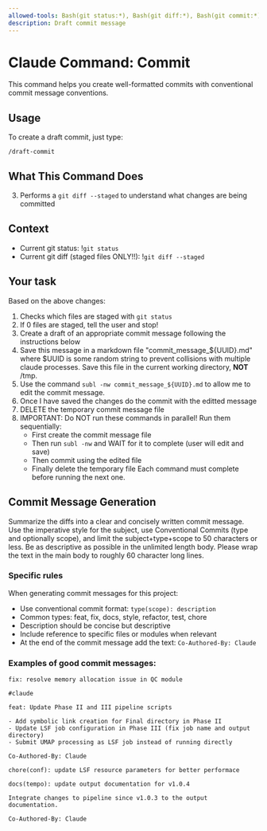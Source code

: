 ```yaml
---
allowed-tools: Bash(git status:*), Bash(git diff:*), Bash(git commit:*), Bash(subl:*), Bash(uuidgen:*)
description: Draft commit message
---
```

# Claude Command: Commit

This command helps you create well-formatted commits with conventional commit message conventions.

## Usage

To create a draft commit, just type:
```
/draft-commit
```

## What This Command Does

3. Performs a `git diff --staged` to understand what changes are being committed

## Context

- Current git status: !`git status`
- Current git diff (staged files ONLY!!): !`git diff --staged`

## Your task

Based on the above changes:

1. Checks which files are staged with `git status`
2. If 0 files are staged, tell the user and stop!
3. Create a draft of an appropriate commit message following the instructions below
4. Save this message in a markdown file "commit_message_${UUID}.md" where $UUID is some random string to prevent collisions with multiple claude processes. Save this file in the current working directory, **NOT** /tmp.
5. Use the command `subl -nw commit_message_${UUID}.md` to allow me to edit the commit message.
6. Once I have saved the changes do the commit with the editted message
7. DELETE the temporary commit message file
8. IMPORTANT: Do NOT run these commands in parallel! Run them sequentially:
   - First create the commit message file
   - Then run `subl -nw` and WAIT for it to complete (user will edit and save)
   - Then commit using the edited file
   - Finally delete the temporary file
   Each command must complete before running the next one.

## Commit Message Generation

Summarize the diffs into a clear and concisely written commit message. Use the imperative style for the subject, use Conventional Commits (type and optionally scope), and limit the subject+type+scope to 50 characters or less. Be as descriptive as possible in the unlimited length body. Please wrap the text in the main body to roughly 60 character long lines.

### Specific rules

When generating commit messages for this project:
- Use conventional commit format: `type(scope): description`
- Common types: feat, fix, docs, style, refactor, test, chore
- Description should be concise but descriptive
- Include reference to specific files or modules when relevant
- At the end of the commit message add the text: `Co-Authored-By: Claude`

### Examples of good commit messages:
```
fix: resolve memory allocation issue in QC module

#claude
```

```
feat: Update Phase II and III pipeline scripts

- Add symbolic link creation for Final directory in Phase II
- Update LSF job configuration in Phase III (fix job name and output directory)
- Submit UMAP processing as LSF job instead of running directly

Co-Authored-By: Claude
```

```
chore(conf): update LSF resource parameters for better performace
```

```
docs(tempo): update output documentation for v1.0.4

Integrate changes to pipeline since v1.0.3 to the output
documentation.

Co-Authored-By: Claude
```
